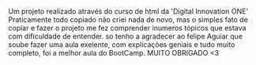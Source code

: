 Um projeto realizado através do curso de html da 'Digital Innovation ONE'
Praticamente todo copiado não criei nada de novo, mas o simples fato de copiar e fazer o projeto me fez comprender inumeros tópicos que estava com dificuldade de entender.
so tenho a agradecer ao felipe Aguiar que soube fazer uma aula exelente, com explicações geniais e tudo muito completo, foi a melhor aula do BootCamp.
MUITO OBRIGADO <3